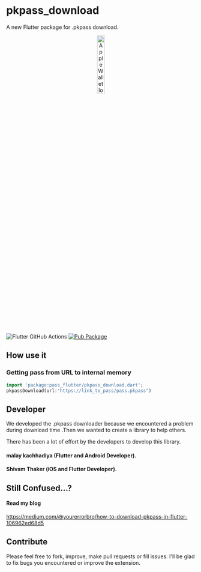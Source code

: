 # pkpass_download
A new Flutter package for .pkpass download.

<p align="center"><img src="https://docs-assets.developer.apple.com/published/c104c9bff0/841b02dd-b78c-4cad-8da4-700761d34e14.png" alt="Apple Wallet logo" width="20%"></p>

![Flutter GitHub Actions](https://github.com/alexeynobody/pass-flutter/workflows/Flutter%20GitHub%20Actions/badge.svg)
[![Pub Package](https://img.shields.io/badge/pub-0.0.1-orange)](https://github.com/yourerrorbro/pkpass_download)

## How use it

### Getting pass from URL to internal memory
```dart
import 'package:pass_flutter/pkpass_download.dart';
pkpassDownload(url:"https://link_to_pass/pass.pkpass")
```

## Developer

We developed the .pkpass downloader because we encountered a problem during download time .Then we wanted to create a library to help others.

There has been a lot of effort by the developers to develop this library.

#### malay kachhadiya (Flutter and Android Developer).
#### Shivam Thaker (iOS and Flutter Developer).

## Still Confused...?
#### Read my blog
https://medium.com/@yourerrorbro/how-to-download-pkpass-in-flutter-106962ed68d5

## Contribute

Please feel free to fork, improve, make pull requests or fill issues.
I'll be glad to fix bugs you encountered or improve the extension.